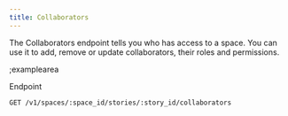 ```yaml
---
title: Collaborators
---
```


The Collaborators endpoint tells you who has access to a space. You can use it to add, remove or update collaborators, their roles and permissions. 

;examplearea

Endpoint

```bash
GET /v1/spaces/:space_id/stories/:story_id/collaborators
```